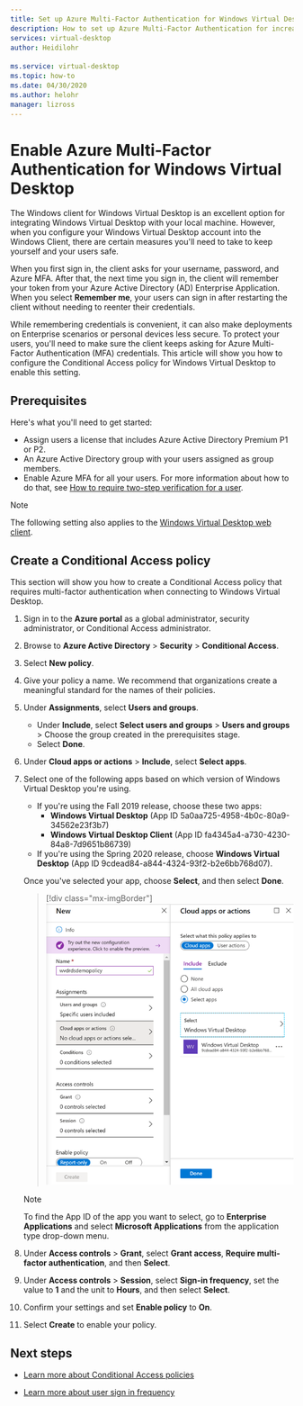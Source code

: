 ```yaml
---
title: Set up Azure Multi-Factor Authentication for Windows Virtual Desktop - Azure
description: How to set up Azure Multi-Factor Authentication for increased security in Windows Virtual Desktop.
services: virtual-desktop
author: Heidilohr

ms.service: virtual-desktop
ms.topic: how-to
ms.date: 04/30/2020
ms.author: helohr
manager: lizross
---
```

# Enable Azure Multi-Factor Authentication for Windows Virtual Desktop

The Windows client for Windows Virtual Desktop is an excellent option for integrating Windows Virtual Desktop with your local machine. However, when you configure your Windows Virtual Desktop account into the Windows Client, there are certain measures you'll need to take to keep yourself and your users safe.

When you first sign in, the client asks for your username, password, and Azure MFA. After that, the next time you sign in, the client will remember your token from your Azure Active Directory (AD) Enterprise Application. When you select **Remember me**, your users can sign in after restarting the client without needing to reenter their credentials.

While remembering credentials is convenient, it can also make deployments on Enterprise scenarios or personal devices less secure. To protect your users, you'll need to make sure the client keeps asking for Azure Multi-Factor Authentication (MFA) credentials. This article will show you how to configure the Conditional Access policy for Windows Virtual Desktop to enable this setting.

## Prerequisites

Here's what you'll need to get started:

- Assign users a license that includes Azure Active Directory Premium P1 or P2.
- An Azure Active Directory group with your users assigned as group members.
- Enable Azure MFA for all your users. For more information about how to do that, see [How to require two-step verification for a user](../active-directory/authentication/howto-mfa-userstates.md#view-the-status-for-a-user).

> [!NOTE]
> The following setting also applies to the [Windows Virtual Desktop web client](https://rdweb.wvd.microsoft.com/webclient/index.html).

## Create a Conditional Access policy

This section will show you how to create a Conditional Access policy that requires multi-factor authentication when connecting to Windows Virtual Desktop.

1. Sign in to the **Azure portal** as a global administrator, security administrator, or Conditional Access administrator.
2. Browse to **Azure Active Directory** > **Security** > **Conditional Access**.
3. Select **New policy**.
4. Give your policy a name. We recommend that organizations create a meaningful standard for the names of their policies.
5. Under **Assignments**, select **Users and groups**.
   - Under **Include**, select **Select users and groups** > **Users and groups** > Choose the group created in the prerequisites stage.
   - Select **Done**.
6. Under **Cloud apps or actions** > **Include**, select **Select apps**.
7. Select one of the following apps based on which version of Windows Virtual Desktop you're using.
   - If you're using the Fall 2019 release, choose these two apps:
       - **Windows Virtual Desktop** (App ID 5a0aa725-4958-4b0c-80a9-34562e23f3b7)
       - **Windows Virtual Desktop Client** (App ID fa4345a4-a730-4230-84a8-7d9651b86739)
   - If you're using the Spring 2020 release, choose **Windows Virtual Desktop** (App ID 9cdead84-a844-4324-93f2-b2e6bb768d07).
  
   Once you've selected your app, choose **Select**, and then select **Done**.

   > [!div class="mx-imgBorder"]
   > ![A screenshot of the Cloud apps or actions page. The Windows Virtual Desktop and Windows Virtual Desktop Client apps are highlighted in red.](media/cloud-apps-enterprise.png)

   >[!NOTE]
   >To find the App ID of the app you want to select, go to **Enterprise Applications** and select **Microsoft Applications** from the application type drop-down menu.

8. Under **Access controls** > **Grant**, select **Grant access**, **Require multi-factor authentication**, and then **Select**.
9.  Under **Access controls** > **Session**, select **Sign-in frequency**, set the value to **1** and the unit to **Hours**, and then select **Select**.
10. Confirm your settings and set **Enable policy** to **On**.
11. Select **Create** to enable your policy.

## Next steps

- [Learn more about Conditional Access policies](../active-directory/conditional-access/concept-conditional-access-policies.md)

- [Learn more about user sign in frequency](../active-directory/conditional-access/howto-conditional-access-session-lifetime.md#user-sign-in-frequency)
